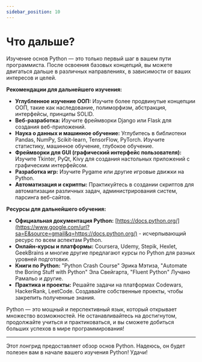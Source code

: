 ```yaml
---
sidebar_position: 10
---
```


# Что дальше?

Изучение основ Python — это только первый шаг в вашем пути программиста.  После освоения базовых концепций, вы можете двигаться дальше в различных направлениях, в зависимости от ваших интересов и целей.

**Рекомендации для дальнейшего изучения:**

  * **Углубленное изучение ООП:**  Изучите более продвинутые концепции ООП, такие как наследование, полиморфизм, абстракция, интерфейсы, принципы SOLID.
  * **Веб-разработка:**  Изучите фреймворки Django или Flask для создания веб-приложений.
  * **Наука о данных и машинное обучение:**  Углубитесь в библиотеки Pandas, NumPy, Scikit-learn, TensorFlow, PyTorch.  Изучите статистику, машинное обучение, глубокое обучение.
  * **Фреймворки для GUI (графический интерфейс пользователя):**  Изучите Tkinter, PyQt, Kivy для создания настольных приложений с графическим интерфейсом.
  * **Разработка игр:**  Изучите Pygame или другие игровые движки на Python.
  * **Автоматизация и скрипты:**  Практикуйтесь в создании скриптов для автоматизации различных задач, администрирования систем, парсинга веб-сайтов.

**Ресурсы для дальнейшего обучения:**

  * **Официальная документация Python:** [https://docs.python.org/](https://www.google.com/url?sa=E&source=gmail&q=https://docs.python.org/) - исчерпывающий ресурс по всем аспектам Python.
  * **Онлайн-курсы и платформы:** Coursera, Udemy, Stepik, Hexlet, GeekBrains и многие другие предлагают курсы по Python для разных уровней подготовки.
  * **Книги по Python:** "Python Crash Course" Эрика Мэтиза, "Automate the Boring Stuff with Python" Эла Свейгарта, "Fluent Python" Лучано Рамальо и другие.
  * **Практика и проекты:**  Решайте задачи на платформах Codewars, HackerRank, LeetCode.  Создавайте собственные проекты, чтобы закрепить полученные знания.

Python — это мощный и перспективный язык, который открывает множество возможностей.  Не останавливайтесь на достигнутом, продолжайте учиться и практиковаться, и вы сможете добиться больших успехов в мире программирования\!

-----

Этот лонгрид предоставляет обзор основ Python. Надеюсь, он будет полезен вам в начале вашего изучения Python\! Удачи\!